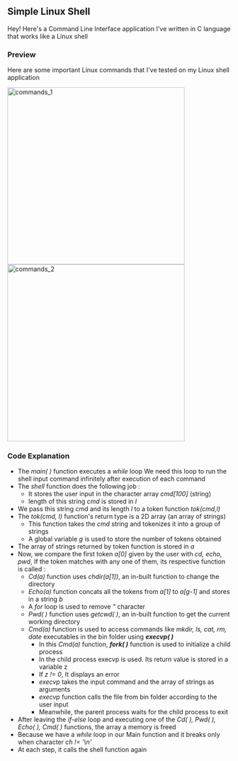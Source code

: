 ## Simple Linux Shell

Hey! Here's a Command Line Interface application I've written in C language that works like a Linux shell

### Preview
Here are some important Linux commands that I've tested on my Linux shell application

<img src="https://github.com/imsatyasaiteja/Simple-Linux-Shell/assets/85508314/8098031e-be1a-43c3-9c99-f32f6dfb04be" width="400" alt="commands_1">
<img src="https://github.com/imsatyasaiteja/Simple-Linux-Shell/assets/85508314/daac292d-25e7-4e2f-be2b-538baca8a945" width="400" alt="commands_2">

### Code Explanation
- The _main( )_ function executes a _while_ loop
We need this loop to run the shell input command infinitely after execution of each command
- The _shell_ function does the following job :
  - It stores the user input in the character array _cmd[100]_ (string)
  - length of this string _cmd_ is stored in _l_
- We pass this string cmd and its length _l_ to a token function _tok(cmd,l)_
- The _tok(cmd, l)_ function's return type is a 2D array (an array of strings)
  - This function takes the _cmd_ string and tokenizes it into a group of strings
  - A global variable _g_ is used to store the number of tokens obtained
- The array of strings returned by token function is stored in _a_
- Now, we compare the first token _a[0]_ given by the user with _cd, echo, pwd_, If the token matches with any one of them, its respective function is called :
  - _Cd(a)_ function uses _chdir(a[1])_, an in-built function to change the directory
  - _Echo(a)_ function concats all the tokens from _a[1]_ to _a[g-1]_ and stores in a string _b_
  - A _for_ loop is used to remove _"_ character
  - _Pwd( )_ function uses _getcwd( )_, an in-built function to get the current working directory
  - _Cmd(a)_ function is used to access commands like _mkdir, ls, cat, rm, date_ executables in the bin folder using **_execvp( )_**
	- In this _Cmd(a)_ function, **_fork( )_** function is used to initialize a child process
	- In the child process execvp is used. Its return value is stored in a variable z
	- If _z != 0_, It displays an error
	- _execvp_ takes the input command and the array of strings as arguments
	- _execvp_ function calls the file from bin folder according to the user input
	- Meanwhile, the parent process waits for the child process to exit             
- After leaving the _if-else_ loop and executing one of the _Cd( ), Pwd( ), Echo( ), Cmd( )_ functions, the array a memory is freed
- Because we have a _while_ loop in our Main function and it breaks only when character _ch != '\n'_
- At each step, it calls the shell function again
